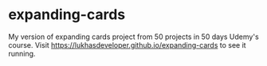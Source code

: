 # expanding-cards
My version of expanding cards project from 50 projects in 50 days Udemy's course. 
Visit https://lukhasdeveloper.github.io/expanding-cards to see it running.
